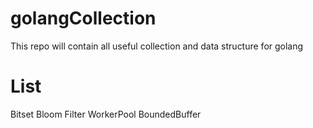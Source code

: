 # golangCollection
This repo will contain all useful collection and data structure for golang

# List
Bitset
Bloom Filter
WorkerPool
BoundedBuffer
